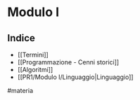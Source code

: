 # Modulo I
## Indice
* [[Termini]]
* [[Programmazione - Cenni storici]]
* [[Algoritmi]]
* [[PR1/Modulo I/Linguaggio|Linguaggio]]

#materia